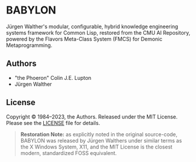 # BABYLON

Jürgen Walther's modular, configurable, hybrid knowledge engineering systems framework for Common Lisp, restored from the CMU AI Repository, powered by the Flavors Meta-Class System (FMCS) for Demonic Metaprogramming.

## Authors

- "the Phoeron" Colin J.E. Lupton
- Jürgen Walther

## License

Copyright &copy; 1984&ndash;2023, the Authors. Released under the MIT License.
Please see the [LICENSE](LICENSE) file for details.

> **Restoration Note:** as explicitly noted in the original source-code, BABYLON
> was released by Jürgen Walthers under similar terms as the X Windows System,
> X11, and the MIT License is the closest modern, standardized FOSS equivalent.